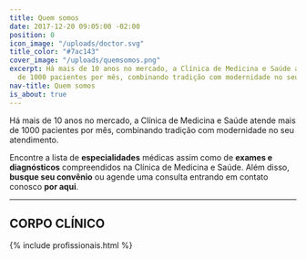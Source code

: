 ```yaml
---
title: Quem somos
date: 2017-12-20 09:05:00 -02:00
position: 0
icon_image: "/uploads/doctor.svg"
title_color: "#7ac143"
cover_image: "/uploads/quemsomos.png"
excerpt: Há mais de 10 anos no mercado, a Clínica de Medicina e Saúde atende mais
  de 1000 pacientes por mês, combinando tradição com modernidade no seu atendimento.
nav-title: Quem somos
is_about: true
---
```


Há mais de 10 anos no mercado, a Clínica de Medicina e Saúde atende mais de 1000 pacientes por mês, combinando tradição com modernidade no seu atendimento.

Encontre a lista de **especialidades** médicas assim como de **exames e diagnósticos** compreendidos na Clínica de Medicina e Saúde. Além disso, **busque seu convênio** ou agende uma consulta entrando em contato conosco **por aqui**.

---

## CORPO CLÍNICO

{% include profissionais.html %}